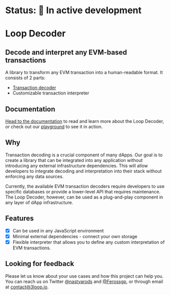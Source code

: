 # Status: 🚧 In active development

# Loop Decoder

## Decode and interpret any EVM-based transactions

A library to transform any EVM transaction into a human-readable format. It consists of 2 parts:

- [Transaction decoder](https://github.com/3loop/loop-decoder/tree/main/packages/transaction-decoder)
- Customizable transaction interpreter

## Documentation

[Head to the documentation](https://loop-decoder.3loop.io/) to read and learn more about the Loop Decoder, or check out our [playground](https://loop-decoder-web.vercel.app/) to see it in action.

## Why

Transaction decoding is a crucial component of many dApps. Our goal is to create a library that can be integrated into any application without introducing any external infrastructure dependencies. This will allow developers to integrate decoding and interpretation into their stack without enforcing any data sources.

Currently, the available EVM transaction decoders require developers to use specific databases or provide a lower-level API that requires maintenance. The Loop Decoder, however, can be used as a plug-and-play component in any layer of dApp infrastructure.

## Features

- [x] Can be used in any JavaScript environment
- [x] Minimal external dependencies - connect your own storage
- [x] Flexible interpreter that allows you to define any custom interpretation of EVM transactions.

## Looking for feedback

Please let us know about your use cases and how this project can help you. You can reach us on Twitter [@nastyarods](https://twitter.com/nastyarods) and [@Ferossgp](https://twitter.com/Ferossgp), or through email at [contact@3loop.io](mailto:contact@3loop.io).
